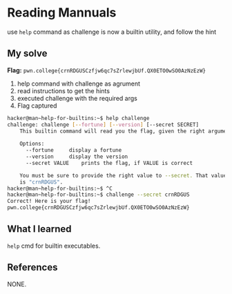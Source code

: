 
# Reading Mannuals

use `help` command  as challenge is now a builtin utility, and follow the hint 

## My solve
**Flag:** `pwn.college{crnRDGUSCzfjw6qc7sZrlewjbUf.QX0ETO0wSO0AzNzEzW}`

1. help command with challenge as agrument
2. read instructions to get the hints
3. executed challenge with the required args
4. Flag captured

```bash
hacker@man~help-for-builtins:~$ help challenge
challenge: challenge [--fortune] [--version] [--secret SECRET]
    This builtin command will read you the flag, given the right arguments!
    
    Options:
      --fortune		display a fortune
      --version		display the version
      --secret VALUE	prints the flag, if VALUE is correct

    You must be sure to provide the right value to --secret. That value
    is "crnRDGUS".
hacker@man~help-for-builtins:~$ ^C
hacker@man~help-for-builtins:~$ challenge --secret crnRDGUS
Correct! Here is your flag!
pwn.college{crnRDGUSCzfjw6qc7sZrlewjbUf.QX0ETO0wSO0AzNzEzW}

```

## What I learned
`help` cmd for builtin executables.

## References 
NONE.
